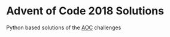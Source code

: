 # Advent of Code 2018 Solutions

Python based solutions of the [AOC](https://adventofcode.com/2018) challenges
